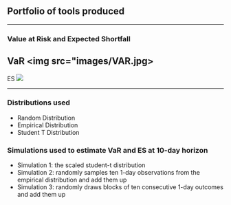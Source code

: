 ## Portfolio of tools produced

---

### Value at Risk and Expected Shortfall

VaR
<img src="images/VAR.jpg>
---
ES
<img src="images/dummy_thumbnail.jpg?raw=true"/>


---

### Distributions used

- Random Distribution
- Empirical Distribution
- Student T Distribution

### Simulations used to estimate  VaR and ES at 10-day horizon

- Simulation 1: the scaled student-t distribution
- Simulation 2: randomly samples ten 1-day observations from the empirical distribution and add them up
- Simulation 3: randomly draws blocks of ten consecutive 1-day outcomes and add them up




